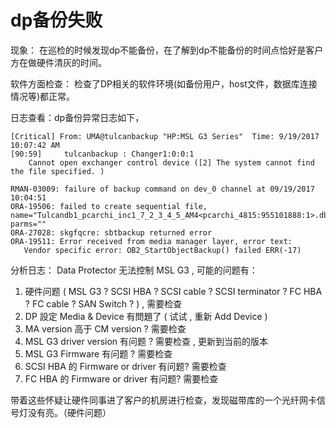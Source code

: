 # dp备份失败

现象： 在巡检的时候发现dp不能备份，在了解到dp不能备份的时间点恰好是客户方在做硬件清灰的时间。

软件方面检查： 检查了DP相关的软件环境(如备份用户，host文件，数据库连接情况等)都正常。

日志查看：dp备份异常日志如下，

```
[Critical] From: UMA@tulcanbackup "HP:MSL G3 Series"  Time: 9/19/2017 10:07:42 AM
[90:59]  	tulcanbackup : Changer1:0:0:1
	Cannot open exchanger control device ([2] The system cannot find the file specified. )
	
RMAN-03009: failure of backup command on dev_0 channel at 09/19/2017 10:04:51
ORA-19506: failed to create sequential file, name="Tulcandb1_pcarchi_inc1_7_2_3_4_5_AM4<pcarchi_4815:955101888:1>.dbf", parms=""
ORA-27028: skgfqcre: sbtbackup returned error
ORA-19511: Error received from media manager layer, error text:
   Vendor specific error: OB2_StartObjectBackup() failed ERR(-17)
```

分析日志：
Data Protector 无法控制 MSL G3 , 可能的问题有：
1.  硬件问题 ( MSL G3 ? SCSI HBA ? SCSI cable ? SCSI terminator ? FC HBA ? FC cable ? SAN Switch ? ) ,  需要检查
2. DP 設定 Media & Device 有問題了 ( 试试 , 重新 Add Device )
3.  MA version 高于 CM version ? 需要检查
4.  MSL G3 driver version 有问题 ?  需要检查 , 更新到当前的版本
5. MSL G3 Firmware 有问题 ?  需要检查
6. SCSI HBA 的 Firmware or driver 有问题?  需要检查
7. FC HBA 的 Firmware or driver 有问题?  需要检查

带着这些怀疑让硬件同事进了客户的机房进行检查，发现磁带库的一个光纤网卡信号灯没有亮。（硬件问题）
